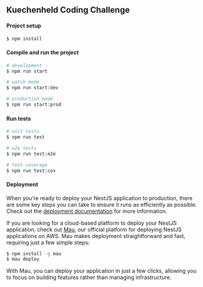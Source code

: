 ## Kuechenheld Coding Challenge

#### Project setup

```bash
$ npm install
```

#### Compile and run the project

```bash
# development
$ npm run start

# watch mode
$ npm run start:dev

# production mode
$ npm run start:prod
```

#### Run tests

```bash
# unit tests
$ npm run test

# e2e tests
$ npm run test:e2e

# test coverage
$ npm run test:cov
```

#### Deployment

When you're ready to deploy your NestJS application to production, there are some key steps you can take to ensure it runs as efficiently as possible. Check out the [deployment documentation](https://docs.nestjs.com/deployment) for more information.

If you are looking for a cloud-based platform to deploy your NestJS application, check out [Mau](https://mau.nestjs.com), our official platform for deploying NestJS applications on AWS. Mau makes deployment straightforward and fast, requiring just a few simple steps:

```bash
$ npm install -g mau
$ mau deploy
```

With Mau, you can deploy your application in just a few clicks, allowing you to focus on building features rather than managing infrastructure.
